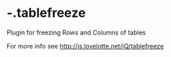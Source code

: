 -.tablefreeze
=============

Plugin for freezing Rows and Columns of tables

For more info see http://js.lovelotte.net/jQ/tablefreeze
